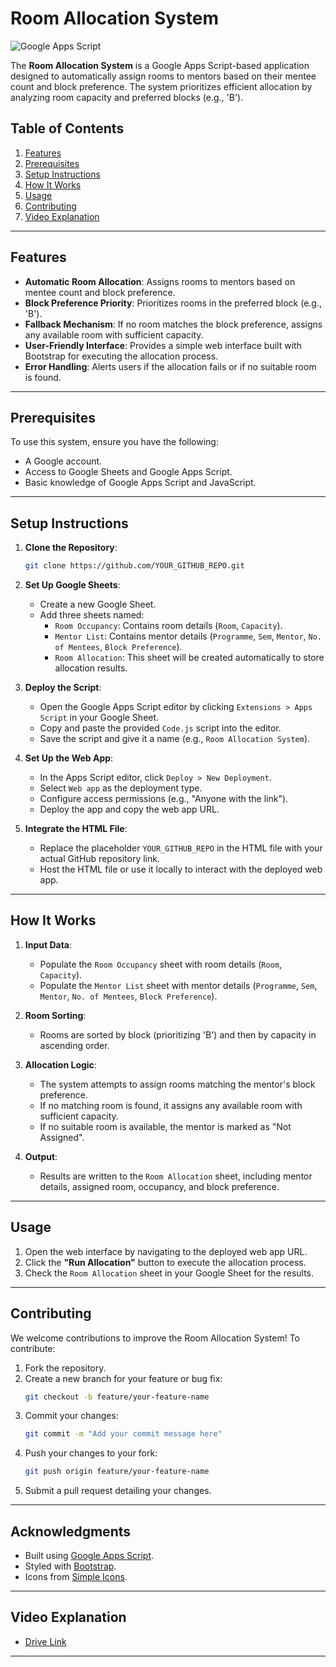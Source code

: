 # Room Allocation System

![Google Apps Script](https://img.shields.io/badge/Google%20Apps%20Script-Supported-green)

The **Room Allocation System** is a Google Apps Script-based application designed to automatically assign rooms to mentors based on their mentee count and block preference. The system prioritizes efficient allocation by analyzing room capacity and preferred blocks (e.g., 'B').

## Table of Contents
1. [Features](#features)
2. [Prerequisites](#prerequisites)
3. [Setup Instructions](#setup-instructions)
4. [How It Works](#how-it-works)
5. [Usage](#usage)
6. [Contributing](#contributing)
7. [Video Explanation](#video-explanation)

---

## Features

- **Automatic Room Allocation**: Assigns rooms to mentors based on mentee count and block preference.
- **Block Preference Priority**: Prioritizes rooms in the preferred block (e.g., 'B').
- **Fallback Mechanism**: If no room matches the block preference, assigns any available room with sufficient capacity.
- **User-Friendly Interface**: Provides a simple web interface built with Bootstrap for executing the allocation process.
- **Error Handling**: Alerts users if the allocation fails or if no suitable room is found.

---

## Prerequisites

To use this system, ensure you have the following:

- A Google account.
- Access to Google Sheets and Google Apps Script.
- Basic knowledge of Google Apps Script and JavaScript.

---

## Setup Instructions

1. **Clone the Repository**:
   ```bash
   git clone https://github.com/YOUR_GITHUB_REPO.git
   ```

2. **Set Up Google Sheets**:
   - Create a new Google Sheet.
   - Add three sheets named:
     - `Room Occupancy`: Contains room details (`Room`, `Capacity`).
     - `Mentor List`: Contains mentor details (`Programme`, `Sem`, `Mentor`, `No. of Mentees`, `Block Preference`).
     - `Room Allocation`: This sheet will be created automatically to store allocation results.

3. **Deploy the Script**:
   - Open the Google Apps Script editor by clicking `Extensions > Apps Script` in your Google Sheet.
   - Copy and paste the provided `Code.js` script into the editor.
   - Save the script and give it a name (e.g., `Room Allocation System`).

4. **Set Up the Web App**:
   - In the Apps Script editor, click `Deploy > New Deployment`.
   - Select `Web app` as the deployment type.
   - Configure access permissions (e.g., "Anyone with the link").
   - Deploy the app and copy the web app URL.

5. **Integrate the HTML File**:
   - Replace the placeholder `YOUR_GITHUB_REPO` in the HTML file with your actual GitHub repository link.
   - Host the HTML file or use it locally to interact with the deployed web app.

---

## How It Works

1. **Input Data**:
   - Populate the `Room Occupancy` sheet with room details (`Room`, `Capacity`).
   - Populate the `Mentor List` sheet with mentor details (`Programme`, `Sem`, `Mentor`, `No. of Mentees`, `Block Preference`).

2. **Room Sorting**:
   - Rooms are sorted by block (prioritizing 'B') and then by capacity in ascending order.

3. **Allocation Logic**:
   - The system attempts to assign rooms matching the mentor's block preference.
   - If no matching room is found, it assigns any available room with sufficient capacity.
   - If no suitable room is available, the mentor is marked as "Not Assigned".

4. **Output**:
   - Results are written to the `Room Allocation` sheet, including mentor details, assigned room, occupancy, and block preference.

---

## Usage

1. Open the web interface by navigating to the deployed web app URL.
2. Click the **"Run Allocation"** button to execute the allocation process.
3. Check the `Room Allocation` sheet in your Google Sheet for the results.

---

## Contributing

We welcome contributions to improve the Room Allocation System! To contribute:

1. Fork the repository.
2. Create a new branch for your feature or bug fix:
   ```bash
   git checkout -b feature/your-feature-name
   ```
3. Commit your changes:
   ```bash
   git commit -m "Add your commit message here"
   ```
4. Push your changes to your fork:
   ```bash
   git push origin feature/your-feature-name
   ```
5. Submit a pull request detailing your changes.

---

## Acknowledgments

- Built using [Google Apps Script](https://developers.google.com/apps-script).
- Styled with [Bootstrap](https://getbootstrap.com/).
- Icons from [Simple Icons](https://simpleicons.org/).

---

## Video Explanation

- [Drive Link](https://drive.google.com/file/d/1WjSjELGdQAZCYUuHTO4AtDQOxPvIgg9v/view?usp=sharing)
---
